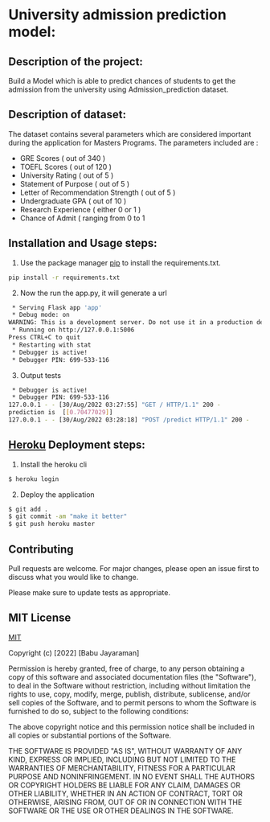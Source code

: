 # University admission prediction model:

## Description of the project:
Build a Model which is able to predict chances of students to get the admission from the university using Admission_prediction dataset.

## Description of dataset:
The dataset contains several parameters which are considered important during the application for Masters Programs. The parameters included are :

- GRE Scores ( out of 340 )
- TOEFL Scores ( out of 120 )
- University Rating ( out of 5 )
- Statement of Purpose ( out of 5 )
- Letter of Recommendation Strength ( out of 5 )
- Undergraduate GPA ( out of 10 )
- Research Experience ( either 0 or 1 )
- Chance of Admit ( ranging from 0 to 1 

## Installation and Usage steps:

1. Use the package manager [pip](https://pip.pypa.io/en/stable/) to install the requirements.txt.

```bash
pip install -r requirements.txt
```

2. Now the run the app.py, it will generate a url

```bash
 * Serving Flask app 'app'
 * Debug mode: on
WARNING: This is a development server. Do not use it in a production deployment. Use a production WSGI server instead.
 * Running on http://127.0.0.1:5006
Press CTRL+C to quit
 * Restarting with stat
 * Debugger is active!
 * Debugger PIN: 699-533-116
```

3. Output tests

```bash
 * Debugger is active!
 * Debugger PIN: 699-533-116
127.0.0.1 - - [30/Aug/2022 03:27:55] "GET / HTTP/1.1" 200 -
prediction is  [[0.70477029]]
127.0.0.1 - - [30/Aug/2022 03:28:18] "POST /predict HTTP/1.1" 200 -
```


## [Heroku](https://www.heroku.com) Deployment steps:

1. Install the heroku cli

```bash
$ heroku login
```

2. Deploy the application 

```bash
$ git add .
$ git commit -am "make it better"
$ git push heroku master
```


## Contributing
Pull requests are welcome. For major changes, please open an issue first to discuss what you would like to change.

Please make sure to update tests as appropriate.



## MIT License 

[MIT](https://choosealicense.com/licenses/mit/)

Copyright (c) [2022] [Babu Jayaraman]

Permission is hereby granted, free of charge, to any person obtaining a copy
of this software and associated documentation files (the "Software"), to deal
in the Software without restriction, including without limitation the rights
to use, copy, modify, merge, publish, distribute, sublicense, and/or sell
copies of the Software, and to permit persons to whom the Software is
furnished to do so, subject to the following conditions:

The above copyright notice and this permission notice shall be included in all
copies or substantial portions of the Software.

THE SOFTWARE IS PROVIDED "AS IS", WITHOUT WARRANTY OF ANY KIND, EXPRESS OR
IMPLIED, INCLUDING BUT NOT LIMITED TO THE WARRANTIES OF MERCHANTABILITY,
FITNESS FOR A PARTICULAR PURPOSE AND NONINFRINGEMENT. IN NO EVENT SHALL THE
AUTHORS OR COPYRIGHT HOLDERS BE LIABLE FOR ANY CLAIM, DAMAGES OR OTHER
LIABILITY, WHETHER IN AN ACTION OF CONTRACT, TORT OR OTHERWISE, ARISING FROM,
OUT OF OR IN CONNECTION WITH THE SOFTWARE OR THE USE OR OTHER DEALINGS IN THE
SOFTWARE.
